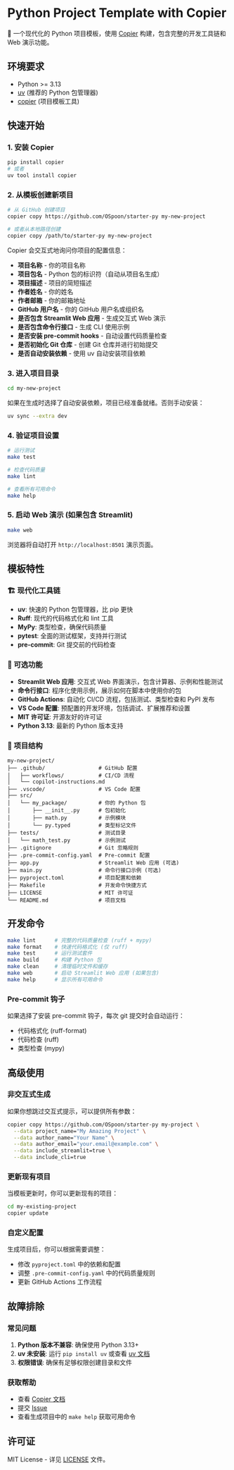 # Python Project Template with Copier

🚀 一个现代化的 Python 项目模板，使用 [Copier](https://copier.readthedocs.io/) 构建，包含完整的开发工具链和 Web 演示功能。

## 环境要求

- Python >= 3.13
- [uv](https://docs.astral.sh/uv/) (推荐的 Python 包管理器)
- [copier](https://copier.readthedocs.io/) (项目模板工具)

## 快速开始

### 1. 安装 Copier

```bash
pip install copier
# 或者
uv tool install copier
```

### 2. 从模板创建新项目

```bash
# 从 GitHub 创建项目
copier copy https://github.com/OSpoon/starter-py my-new-project

# 或者从本地路径创建
copier copy /path/to/starter-py my-new-project
```

Copier 会交互式地询问你项目的配置信息：

- **项目名称** - 你的项目名称
- **项目包名** - Python 包的标识符（自动从项目名生成）
- **项目描述** - 项目的简短描述
- **作者姓名** - 你的姓名
- **作者邮箱** - 你的邮箱地址
- **GitHub 用户名** - 你的 GitHub 用户名或组织名
- **是否包含 Streamlit Web 应用** - 生成交互式 Web 演示
- **是否包含命令行接口** - 生成 CLI 使用示例
- **是否安装 pre-commit hooks** - 自动设置代码质量检查
- **是否初始化 Git 仓库** - 创建 Git 仓库并进行初始提交
- **是否自动安装依赖** - 使用 uv 自动安装项目依赖

### 3. 进入项目目录

```bash
cd my-new-project
```

如果在生成时选择了自动安装依赖，项目已经准备就绪。否则手动安装：

```bash
uv sync --extra dev
```

### 4. 验证项目设置

```bash
# 运行测试
make test

# 检查代码质量
make lint

# 查看所有可用命令
make help
```

### 5. 启动 Web 演示 (如果包含 Streamlit)

```bash
make web
```

浏览器将自动打开 `http://localhost:8501` 演示页面。

## 模板特性

### 🏗️ 现代化工具链

- **uv**: 快速的 Python 包管理器，比 pip 更快
- **Ruff**: 现代的代码格式化和 lint 工具
- **MyPy**: 类型检查，确保代码质量
- **pytest**: 全面的测试框架，支持并行测试
- **pre-commit**: Git 提交前的代码检查

### 🎯 可选功能

- **Streamlit Web 应用**: 交互式 Web 界面演示，包含计算器、示例和性能测试
- **命令行接口**: 程序化使用示例，展示如何在脚本中使用你的包
- **GitHub Actions**: 自动化 CI/CD 流程，包括测试、类型检查和 PyPI 发布
- **VS Code 配置**: 预配置的开发环境，包括调试、扩展推荐和设置
- **MIT 许可证**: 开源友好的许可证
- **Python 3.13**: 最新的 Python 版本支持

### 📁 项目结构

```
my-new-project/
├── .github/                 # GitHub 配置
│   ├── workflows/           # CI/CD 流程
│   └── copilot-instructions.md
├── .vscode/                 # VS Code 配置
├── src/
│   └── my_package/          # 你的 Python 包
│       ├── __init__.py      # 包初始化
│       ├── math.py          # 示例模块
│       └── py.typed         # 类型标记文件
├── tests/                   # 测试目录
│   └── math_test.py         # 示例测试
├── .gitignore               # Git 忽略规则
├── .pre-commit-config.yaml  # Pre-commit 配置
├── app.py                   # Streamlit Web 应用 (可选)
├── main.py                  # 命令行接口示例 (可选)
├── pyproject.toml           # 项目配置和依赖
├── Makefile                 # 开发命令快捷方式
├── LICENSE                  # MIT 许可证
└── README.md                # 项目文档
```

## 开发命令

```bash
make lint      # 完整的代码质量检查 (ruff + mypy)
make format    # 快速代码格式化 (仅 ruff)
make test      # 运行测试套件
make build     # 构建 Python 包
make clean     # 清理临时文件和缓存
make web       # 启动 Streamlit Web 应用 (如果包含)
make help      # 显示所有可用命令
```

### Pre-commit 钩子

如果选择了安装 pre-commit 钩子，每次 git 提交时会自动运行：

- 代码格式化 (ruff-format)
- 代码检查 (ruff)
- 类型检查 (mypy)

## 高级使用

### 非交互式生成

如果你想跳过交互式提示，可以提供所有参数：

```bash
copier copy https://github.com/OSpoon/starter-py my-project \
  --data project_name="My Amazing Project" \
  --data author_name="Your Name" \
  --data author_email="your.email@example.com" \
  --data include_streamlit=true \
  --data include_cli=true
```

### 更新现有项目

当模板更新时，你可以更新现有的项目：

```bash
cd my-existing-project
copier update
```

### 自定义配置

生成项目后，你可以根据需要调整：

- 修改 `pyproject.toml` 中的依赖和配置
- 调整 `.pre-commit-config.yaml` 中的代码质量规则
- 更新 GitHub Actions 工作流程

## 故障排除

### 常见问题

1. **Python 版本不兼容**: 确保使用 Python 3.13+
2. **uv 未安装**: 运行 `pip install uv` 或查看 [uv 文档](https://docs.astral.sh/uv/)
3. **权限错误**: 确保有足够权限创建目录和文件

### 获取帮助

- 查看 [Copier 文档](https://copier.readthedocs.io/)
- 提交 [Issue](https://github.com/OSpoon/starter-py/issues)
- 查看生成项目中的 `make help` 获取可用命令

## 许可证

MIT License - 详见 [LICENSE](LICENSE) 文件。
